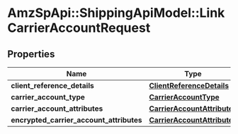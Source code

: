 # AmzSpApi::ShippingApiModel::LinkCarrierAccountRequest

## Properties
Name | Type | Description | Notes
------------ | ------------- | ------------- | -------------
**client_reference_details** | [**ClientReferenceDetails**](ClientReferenceDetails.md) |  | [optional] 
**carrier_account_type** | [**CarrierAccountType**](CarrierAccountType.md) |  | 
**carrier_account_attributes** | [**CarrierAccountAttributes**](CarrierAccountAttributes.md) |  | 
**encrypted_carrier_account_attributes** | [**CarrierAccountAttributes**](CarrierAccountAttributes.md) |  | [optional] 

